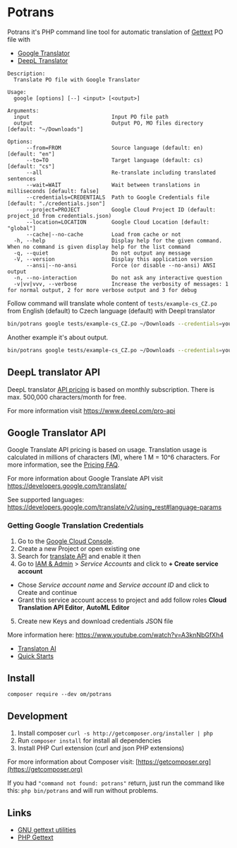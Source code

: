 # Potrans

Potrans it's PHP command line tool for automatic translation of [Gettext](https://www.gnu.org/software/gettext/) PO file with

* [Google Translator](https://cloud.google.com/translate)
* [DeepL Translator](https://www.deepl.com/)

```text
Description:
  Translate PO file with Google Translator

Usage:
  google [options] [--] <input> [<output>]

Arguments:
  input                          Input PO file path
  output                         Output PO, MO files directory [default: "~/Downloads"]

Options:
      --from=FROM                Source language (default: en) [default: "en"]
      --to=TO                    Target language (default: cs) [default: "cs"]
      --all                      Re-translate including translated sentences
      --wait=WAIT                Wait between translations in milliseconds [default: false]
      --credentials=CREDENTIALS  Path to Google Credentials file [default: "./credentials.json"]
      --project=PROJECT          Google Cloud Project ID (default: project_id from credentials.json)
      --location=LOCATION        Google Cloud Location [default: "global"]
      --cache|--no-cache         Load from cache or not
  -h, --help                     Display help for the given command. When no command is given display help for the list command
  -q, --quiet                    Do not output any message
  -V, --version                  Display this application version
      --ansi|--no-ansi           Force (or disable --no-ansi) ANSI output
  -n, --no-interaction           Do not ask any interactive question
  -v|vv|vvv, --verbose           Increase the verbosity of messages: 1 for normal output, 2 for more verbose output and 3 for debug
```

Follow command will translate whole content of `tests/example-cs_CZ.po` from English (default) to Czech language (default) with Deepl translator

```bash
bin/potrans google tests/example-cs_CZ.po ~/Downloads --credentials=your-credentials-file.json
```

Another example it's about output.

```bash
bin/potrans google tests/example-cs_CZ.po ~/Downloads --credentials=your-credentials-file.json --from=ru --to=en
```

## DeepL translator API

DeepL translator [API pricing](https://www.deepl.com/pro-api) is based on monthly subscription. There is max. 500,000 characters/month for free.

For more information visit https://www.deepl.com/pro-api

## Google Translator API

Google Translate API pricing is based on usage. Translation usage is calculated in millions of
characters (M), where 1 M = 10^6 characters. For more information, see the [Pricing FAQ](https://cloud.google.com/translate/pricing).

For more information about Google Translate API visit https://developers.google.com/translate/

See supported languages: https://developers.google.com/translate/v2/using_rest#language-params

### Getting Google Translation Credentials

1. Go to the [Google Cloud Console](https://console.developers.google.com/).
2. Create a new Project or open existing one
3. Search for [translate API](https://cloud.google.com/translate/docs/apis) and enable it then
4. Go to [IAM & Admin](https://console.cloud.google.com/iam-admin/iam) > *Service Accounts* and click to **+ Create service account**

* Chose *Service account name* and *Service account ID* and click to Create and continue
* Grant this service account access to project and add follow roles **Cloud Translation API Editor**, **AutoML Editor**

5. Create new Keys and download credentials JSON file

More information here: https://www.youtube.com/watch?v=A3knNbGfXh4

* [Translaton AI](https://cloud.google.com/translate)
* [Quick Starts](https://cloud.google.com/translate/docs/quickstarts)

## Install

```
composer require --dev om/potrans
```

## Development

1. Install composer `curl -s http://getcomposer.org/installer | php`
2. Run `composer install` for install all dependencies
3. Install PHP Curl extension (curl and json PHP extensions)

For more information about Composer visit: [https://getcomposer.org](https://getcomposer.org)

If you had `"command not found: potrans"` return, just run the command like this: `php bin/potrans` and will run without problems.

## Links

* [GNU gettext utilities](https://www.gnu.org/software/gettext/manual/html_node/)
* [PHP Gettext](https://github.com/php-gettext/Gettext)


